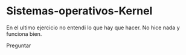 # Sistemas-operativos-Kernel



En el ultimo ejercicio no entendi lo que hay que hacer.
No hice nada y funciona bien.

Preguntar


